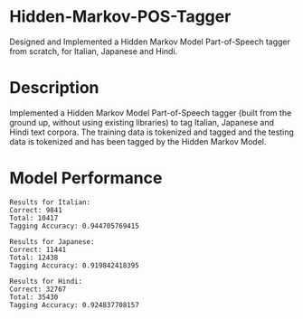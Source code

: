 # Hidden-Markov-POS-Tagger
Designed and Implemented a Hidden Markov Model Part-of-Speech tagger from scratch, for Italian, Japanese and Hindi.

# Description
Implemented a Hidden Markov Model Part-of-Speech tagger (built from the ground up, without using existing libraries) to tag Italian, Japanese and Hindi text corpora. The training data is tokenized and tagged and the testing data is tokenized and has been tagged by the Hidden Markov Model.

# Model Performance

    Results for Italian:
    Correct: 9841
    Total: 10417
    Tagging Accuracy: 0.944705769415

    Results for Japanese:
    Correct: 11441
    Total: 12438
    Tagging Accuracy: 0.919842418395

    Results for Hindi:
    Correct: 32767
    Total: 35430
    Tagging Accuracy: 0.924837708157
